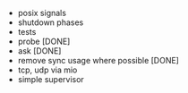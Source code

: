 * posix signals
* shutdown phases
* tests
* probe                     [DONE]
* ask                       [DONE]
* remove sync usage where possible [DONE]
* tcp, udp via mio
* simple supervisor
